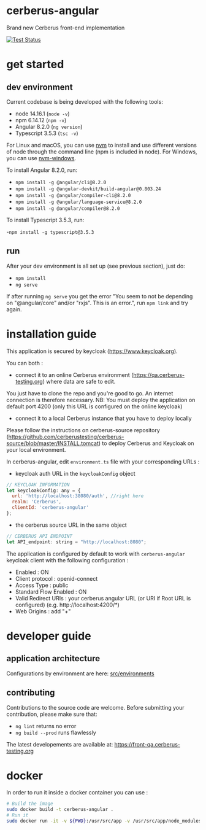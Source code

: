 # cerberus-angular
Brand new Cerberus front-end implementation

[![Test Status](https://prod.cerberus-testing.com/ResultCIV003?campaign=FrontRegression&outputformat=svg&t=180131)](https://prod.cerberus-testing.com/)

# get started

## dev environment

Current codebase is being developed with the following tools:

- node 14.16.1 (`node -v`)
- npm 6.14.12 (`npm -v`)
- Angular 8.2.0 (`ng version`)
- Typescript 3.5.3 (`tsc -v`)

For Linux and macOS, you can use [nvm](https://github.com/nvm-sh/nvm) to install and use different versions of node through the command line (npm is included in node). For Windows, you can use [nvm-windows](https://github.com/coreybutler/nvm-windows).

To install Angular 8.2.0, run:

- `npm install -g @angular/cli@8.2.0`
- `npm install -g @angular-devkit/build-angular@0.803.24`
- `npm install -g @angular/compiler-cli@8.2.0`
- `npm install -g @angular/language-service@8.2.0`
- `npm install -g @angular/compiler@8.2.0`

To install Typescript 3.5.3, run:

-`npm install -g typescript@3.5.3`

## run

After your dev environment is all set up (see previous section), just do:

- `npm install`
- `ng serve`

If after running `ng serve` you get the error "You seem to not be depending on "@angular/core" and/or "rxjs". This is an error.", run `npm link` and try again.

# installation guide

This application is secured by keycloak (https://www.keycloak.org).

You can both :
- connect it to an online Cerberus environment (https://qa.cerberus-testing.org) where data are safe to edit.

You just have to clone the repo and you're good to go. An internet connection is therefore necessary.
NB: You must deploy the application on default port 4200 (only this URL is configured on the online keycloak)

- connect it to a local Cerberus instance that you have to deploy locally

Please follow the instructions on cerberus-source repository (https://github.com/cerberustesting/cerberus-source/blob/master/INSTALL.tomcat) to deploy Cerberus and Keycloak on your local environment.

In cerberus-angular, edit  `environment.ts` file with your corresponding URLs :

- keycloak auth URL in the `keycloakConfig` object
``` javascript
// KEYCLOAK INFORMATION
let keycloakConfig: any = {
  url: 'http://localhost:38080/auth', //right here
  realm: 'Cerberus',
  clientId: 'cerberus-angular'
};
```
- the cerberus source URL in the same object
``` javascript
// CERBERUS API ENDPOINT
let API_endpoint: string = "http://localhost:8080";
```

The application is configured by default to work with `cerberus-angular` keycloak client with the following configuration :
- Enabled : ON
- Client protocol : openid-connect
- Access Type : public
- Standard Flow Enabled : ON
- Valid Redirect URIs : your cerberus angular URL (or URI if Root URL is configured) (e.g. http://localhost:4200/*)
- Web Origins : add "+"

# developer guide

## application architecture

Configurations by environment are here: [src/environments](src/environments)

## contributing

Contributions to the source code are welcome. Before submitting your contribution, please make sure that:
- `ng lint` returns no error
- `ng build --prod` runs flawlessly

The latest developements are available at: https://front-qa.cerberus-testing.org

# docker
In order to run it inside a docker container you can use :
```bash
# Build the image
sudo docker build -t cerberus-angular .
# Run it
sudo docker run -it -v ${PWD}:/usr/src/app -v /usr/src/app/node_modules -p 4200:4200 --rm cerberus-angular
```
